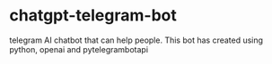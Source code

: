 # chatgpt-telegram-bot
telegram AI chatbot that can help people. This bot has created using python, openai and pytelegrambotapi

